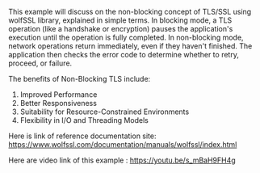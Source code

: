 This example will discuss on the non-blocking concept of TLS/SSL using wolfSSL library,
explained in simple terms.
In blocking mode, a TLS operation (like a handshake or encryption) pauses the
application's execution until the operation is fully completed.
In non-blocking mode, network operations return immediately, even if they haven't finished.
The application then checks the error code to determine whether to retry, proceed, or failure.

The benefits of Non-Blocking TLS include:
1) Improved Performance
2) Better Responsiveness
3) Suitability for Resource-Constrained Environments
4) Flexibility in I/O and Threading Models

Here is link of reference documentation site:
https://www.wolfssl.com/documentation/manuals/wolfssl/index.html

Here are video link of this example : https://youtu.be/s_mBaH9FH4g

